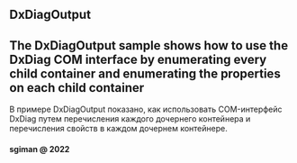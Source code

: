 ## DxDiagOutput ##

The DxDiagOutput sample shows how to use the DxDiag COM interface by enumerating every child container and enumerating the properties on each child container
---------------------------------------------------------------------------------
В примере DxDiagOutput показано, как использовать COM-интерфейс DxDiag 
путем перечисления каждого дочернего контейнера 
и перечисления свойств в каждом дочернем контейнере.


#### sgiman @ 2022
